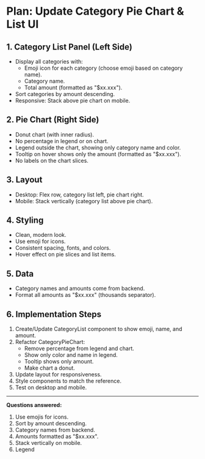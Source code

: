 # Plan: Update Category Pie Chart & List UI

## 1. Category List Panel (Left Side)
- Display all categories with:
  - Emoji icon for each category (choose emoji based on category name).
  - Category name.
  - Total amount (formatted as "$xx.xxx").
- Sort categories by amount descending.
- Responsive: Stack above pie chart on mobile.

## 2. Pie Chart (Right Side)
- Donut chart (with inner radius).
- No percentage in legend or on chart.
- Legend outside the chart, showing only category name and color.
- Tooltip on hover shows only the amount (formatted as "$xx.xxx").
- No labels on the chart slices.

## 3. Layout
- Desktop: Flex row, category list left, pie chart right.
- Mobile: Stack vertically (category list above pie chart).

## 4. Styling
- Clean, modern look.
- Use emoji for icons.
- Consistent spacing, fonts, and colors.
- Hover effect on pie slices and list items.

## 5. Data
- Category names and amounts come from backend.
- Format all amounts as "$xx.xxx" (thousands separator).

## 6. Implementation Steps
1. Create/Update CategoryList component to show emoji, name, and amount.
2. Refactor CategoryPieChart:
   - Remove percentage from legend and chart.
   - Show only color and name in legend.
   - Tooltip shows only amount.
   - Make chart a donut.
3. Update layout for responsiveness.
4. Style components to match the reference.
5. Test on desktop and mobile.

---
**Questions answered:**
1. Use emojis for icons.
2. Sort by amount descending.
3. Category names from backend.
4. Amounts formatted as "$xx.xxx".
5. Stack vertically on mobile.
6. Legend